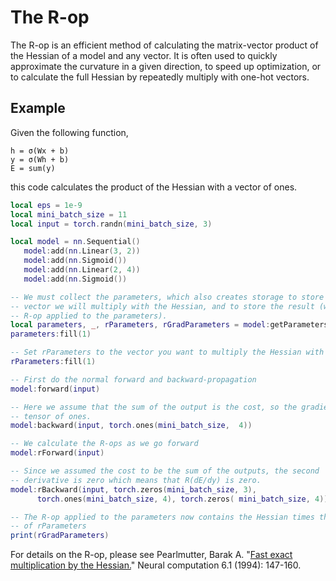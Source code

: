 # The R-op
The R-op is an efficient method of calculating the matrix-vector product of the
Hessian of a model and any vector. It is often used to quickly
approximate the curvature in a given direction, to speed up
optimization, or to calculate the full Hessian by repeatedly multiply
with one-hot vectors.

## Example
Given the following function,
```
h = σ(Wx + b)
y = σ(Wh + b)
E = sum(y)
```
this code calculates the product of the Hessian with a vector of ones.
```lua
local eps = 1e-9
local mini_batch_size = 11
local input = torch.randn(mini_batch_size, 3)

local model = nn.Sequential()
   model:add(nn.Linear(3, 2))
   model:add(nn.Sigmoid())
   model:add(nn.Linear(2, 4))
   model:add(nn.Sigmoid())

-- We must collect the parameters, which also creates storage to store the
-- vector we will multiply with the Hessian, and to store the result (which the
-- R-op applied to the parameters).
local parameters, _, rParameters, rGradParameters = model:getParameters()
parameters:fill(1)

-- Set rParameters to the vector you want to multiply the Hessian with
rParameters:fill(1)

-- First do the normal forward and backward-propagation
model:forward(input)

-- Here we assume that the sum of the output is the cost, so the gradient is a
-- tensor of ones.
model:backward(input, torch.ones(mini_batch_size,  4))

-- We calculate the R-ops as we go forward
model:rForward(input)

-- Since we assumed the cost to be the sum of the outputs, the second
-- derivative is zero which means that R(dE/dy) is zero.
model:rBackward(input, torch.zeros(mini_batch_size, 3), 
      torch.ones(mini_batch_size, 4), torch.zeros( mini_batch_size, 4)) 

-- The R-op applied to the parameters now contains the Hessian times the value
-- of rParameters
print(rGradParameters)
```
For details on the R-op, please see Pearlmutter, Barak A. "[Fast exact
multiplication by the
Hessian.](http://www.bcl.hamilton.ie/~barak/papers/nc-hessian.pdf)"
Neural computation 6.1 (1994): 147-160.
